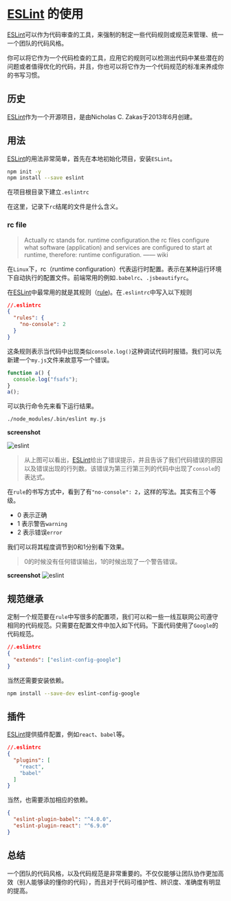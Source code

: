 # [ESLint](http://eslint.org/) 的使用

[ESLint](http://eslint.org/)可以作为代码审查的工具，来强制的制定一些代码规则或规范来管理、统一一个团队的代码风格。

你可以将它作为一个代码检查的工具，应用它的规则可以检测出代码中某些潜在的问题或者值得优化的代码，并且，你也可以将它作为一个代码规范的标准来养成你的书写习惯。

## 历史

[ESLint](http://eslint.org/)作为一个开源项目，是由Nicholas C. Zakas于2013年6月创建。

## 用法

[ESLint](http://eslint.org/)的用法非常简单，首先在本地初始化项目，安装`ESLint`。

```bash
npm init -y
npm install --save eslint
```

在项目根目录下建立`.eslintrc`

在这里，记录下`rc`结尾的文件是什么含义。

### rc file

> Actually rc stands for. runtime configuration.the rc files configure what software (application) and services are configured to start at runtime, therefore: runtime configuration. —— wiki

在`Linux`下，rc（runtime configuration）代表运行时配置。表示在某种运行环境下自动执行的配置文件。前端常用的例如`.babelrc`、`.jsbeautifyrc`。


在[ESLint](http://eslint.org)中最常用的就是其规则（[rule](http://eslint.org/docs/rules/))。在`.eslintrc`中写入以下规则

```json
//.eslintrc
{
  "rules": {
    "no-console": 2
  }
}

```

这条规则表示当代码中出现类似`console.log()`这种调试代码时报错。我们可以先新建一个`my.js`文件来故意写一个错误。

```js
function a() {
  console.log("fsafs");
}
a();
```

可以执行命令先来看下运行结果。

```bash
./node_modules/.bin/eslint my.js
```

**screenshot**

![eslint](https://images-manager.oss-cn-shanghai.aliyuncs.com/static/eslint/eslint.png)

> 从上图可以看出，[ESLint](http://eslint.org)给出了错误提示，并且告诉了我们代码错误的原因以及错误出现的行列数。该错误为第三行第三列的代码中出现了`console`的表达式。

在`rule`的书写方式中，看到了有`"no-console": 2`，这样的写法。其实有三个等级。

- 0 表示正确
- 1 表示警告`warning`
- 2 表示错误`error`

我们可以将其程度调节到0和1分别看下效果。

> 0的时候没有任何错误输出，1的时候出现了一个警告错误。

**screenshot**
![eslint](https://images-manager.oss-cn-shanghai.aliyuncs.com/static/eslint/eslint-warning.png)

## 规范继承
定制一个规范要在`rule`中写很多的配置项，我们可以和一些一线互联网公司遵守相同的代码规范。只需要在配置文件中加入如下代码。下面代码使用了`Google`的代码规范。

```json
//.eslintrc
{
  "extends": ["eslint-config-google"]
}
```

当然还需要安装依赖。

```bash
npm install --save-dev eslint-config-google
```

## 插件

[ESLint](http://eslint.org/)提供插件配置，例如`react`、`babel`等。

```json
//.eslintrc
{
  "plugins": [
    "react",
    "babel"
  ]
}
```

当然，也需要添加相应的依赖。

```json
{
  "eslint-plugin-babel": "^4.0.0",
  "eslint-plugin-react": "^6.9.0"
}

```

## 总结

一个团队的代码风格，以及代码规范是非常重要的。不仅仅能够让团队协作更加高效（别人能够读的懂你的代码），而且对于代码可维护性、辨识度、准确度有明显的提高。
